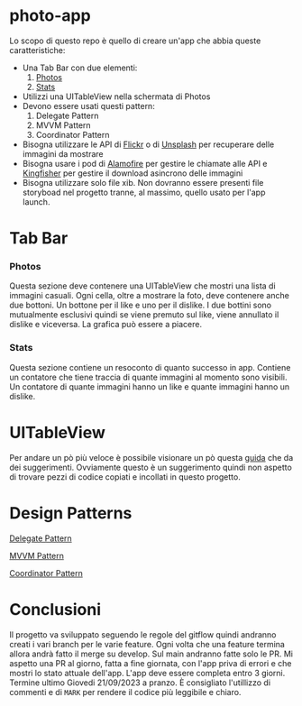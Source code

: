# photo-app

Lo scopo di questo repo è quello di creare un'app che abbia queste caratteristiche:

- Una Tab Bar con due elementi:
  1. [Photos](#photos)
  2. [Stats](#stats)
- Utilizzi una UITableView nella schermata di Photos
- Devono essere usati questi pattern:
  1. Delegate Pattern
  2. MVVM Pattern
  3. Coordinator Pattern
- Bisogna utilizzare le API di [Flickr](https://www.flickr.com/services/api/) o di [Unsplash](https://unsplash.com/developers) per recuperare delle immagini da mostrare
- Bisogna usare i pod di [Alamofire](https://github.com/Alamofire/Alamofire) per gestire le chiamate alle API e [Kingfisher](https://github.com/onevcat/Kingfisher) per gestire il download asincrono delle immagini
- Bisogna utilizzare solo file xib. Non dovranno essere presenti file storyboad nel progetto tranne, al massimo, quello usato per l'app launch.

# Tab Bar

### Photos

Questa sezione deve contenere una UITableView che mostri una lista di immagini casuali. Ogni cella, oltre a mostrare la foto, deve contenere anche due bottoni. Un bottone per il like e uno per il dislike. I due bottini sono mutualmente esclusivi quindi se viene premuto sul like, viene annullato il dislike e viceversa. La grafica può essere a piacere.

### Stats

Questa sezione contiene un resoconto di quanto successo in app. Contiene un contatore che tiene traccia di quante immagini al momento sono visibili. Un contatore di quante immagini hanno un like e quante immagini hanno un dislike.

# UITableView

Per andare un pò più veloce è possibile visionare un pò questa [guida](https://www.kodeco.com/21959913-uicollectionview-tutorial-headers-selection-and-reordering) che da dei suggerimenti. Ovviamente questo è un suggerimento quindi non aspetto di trovare pezzi di codice copiati e incollati in questo progetto.

# Design Patterns

[Delegate Pattern](https://www.youtube.com/watch?v=qiOKO8ta1n4&t=1s)

[MVVM Pattern](https://medium.com/@abhilash.mathur1891/mvvm-in-ios-swift-aa1448a66fb4)

[Coordinator Pattern](https://www.hackingwithswift.com/articles/71/how-to-use-the-coordinator-pattern-in-ios-apps)

# Conclusioni

Il progetto va sviluppato seguendo le regole del gitflow quindi andranno creati i vari branch per le varie feature. Ogni volta che una feature termina allora andrà fatto il merge su develop. Sul main andranno fatte solo le PR. Mi aspetto una PR al giorno, fatta a fine giornata, con l'app priva di errori e che mostri lo stato attuale dell'app.
L'app deve essere completa entro 3 giorni. Termine ultimo Giovedi 21/09/2023 a pranzo.
È consigliato l'utillizzo di commenti e di `MARK` per rendere il codice più leggibile e chiaro.
